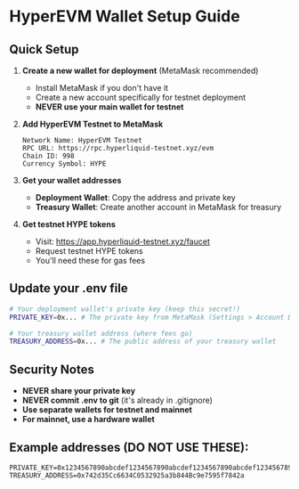 # HyperEVM Wallet Setup Guide

## Quick Setup

1. **Create a new wallet for deployment** (MetaMask recommended)
   - Install MetaMask if you don't have it
   - Create a new account specifically for testnet deployment
   - **NEVER use your main wallet for testnet**

2. **Add HyperEVM Testnet to MetaMask**
   ```
   Network Name: HyperEVM Testnet
   RPC URL: https://rpc.hyperliquid-testnet.xyz/evm
   Chain ID: 998
   Currency Symbol: HYPE
   ```

3. **Get your wallet addresses**
   - **Deployment Wallet**: Copy the address and private key
   - **Treasury Wallet**: Create another account in MetaMask for treasury

4. **Get testnet HYPE tokens**
   - Visit: https://app.hyperliquid-testnet.xyz/faucet
   - Request testnet HYPE tokens
   - You'll need these for gas fees

## Update your .env file

```bash
# Your deployment wallet's private key (keep this secret!)
PRIVATE_KEY=0x... # The private key from MetaMask (Settings > Account Details > Export Private Key)

# Your treasury wallet address (where fees go)
TREASURY_ADDRESS=0x... # The public address of your treasury wallet
```

## Security Notes

- **NEVER share your private key**
- **NEVER commit .env to git** (it's already in .gitignore)
- **Use separate wallets for testnet and mainnet**
- **For mainnet, use a hardware wallet**

## Example addresses (DO NOT USE THESE):
```
PRIVATE_KEY=0x1234567890abcdef1234567890abcdef1234567890abcdef1234567890abcdef
TREASURY_ADDRESS=0x742d35Cc6634C0532925a3b844Bc9e7595f7842a
```